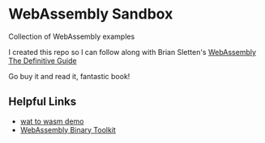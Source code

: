 # WebAssembly Sandbox

Collection of WebAssembly examples

I created this repo so I can follow along with Brian Sletten's [WebAssembly The Definitive Guide](https://www.oreilly.com/library/view/webassembly-the-definitive/9781492089834/)

Go buy it and read it, fantastic book!

## Helpful Links

- [wat to wasm demo](https://webassembly.github.io/wabt/demo/wat2wasm/)
- [WebAssembly Binary Toolkit](https://github.com/WebAssembly/wabt)
